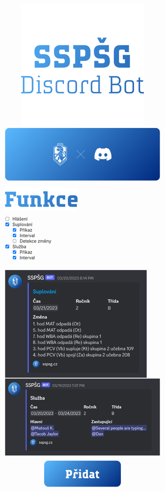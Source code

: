 <div align="center">
    <img src="design/banner/sspsg discord bot.svg" alt="SSPŠG Discord Bot"/>
</div>
<div align="center">
    <img src="design/banner/sspsg discord.svg" alt="SSPŠG × Discord"/>
</div>

<br/>
<img src="design/nadpis/funkce.svg" alt="Funkce">

- [ ] Hlášení
- [x] Suplování
    - [x] Příkaz
    - [x] Interval
    - [ ] Detekce změny
- [x] Služba
    - [x] Příkaz
    - [x] Interval

</br>
<img src="design/ukazka/suplovani.png" height= "350">
<img src="design/ukazka/sluzba.png" height="250">

<br/>
<p align="center">
    <a href="https://discord.com/api/oauth2/authorize?client_id=1080575281091326063&permissions=274877908992&scope=bot%20applications.commands">
        <img src="design/banner/pridat.svg" alt="Přidat"/>
    </a>
</p>